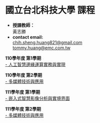#  國立台北科技大學 課程

* **授課教師：** <br>
 黃志勝 <br>
* **contact email:**<br> 
chih.sheng.huang821@gmail.com<br>
tommy.huang@emc.com.tw<br>

**110學年度 第1學期** </br>
[- 人工智慧邊緣運算實務與實現](https://github.com/TommyHuang821/NTUT_Course/tree/main/NTUT_110-1_EdgeAICourse)

**110學年度 第2學期** </br>
[- 多媒體技術與應用](https://github.com/TommyHuang821/NTUT_Course/tree/main/NTUT_110-2_MTA)

**111學年度 第1學期** </br>
[- 嵌入式智慧影像分析與實境界面](https://github.com/TommyHuang821/NTUT_Course/blob/main/NTUT_111-1/)

**111學年度 第2學期** </br>
[- 多媒體技術與應用](https://github.com/TommyHuang821/NTUT_Course/tree/main/NTUT_111-2_MTA)
